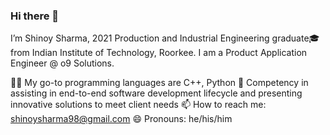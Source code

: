 ### Hi there 👋

I’m Shinoy Sharma, 2021 Production and Industrial Engineering graduate🎓 from Indian Institute of Technology, Roorkee.
I am a Product Application Engineer @ o9 Solutions.

👨‍💻 My go-to programming languages are C++, Python
👯 Competency in assisting in end-to-end software development lifecycle and presenting innovative solutions
to meet client needs
📫 How to reach me: shinoysharma98@gmail.com
😄 Pronouns: he/his/him
